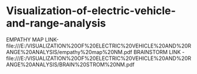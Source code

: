 # Visualization-of-electric-vehicle-and-range-analysis


EMPATHY MAP LINK-file:///E:/VISUALIZATION%20OF%20ELECTRIC%20VEHICLE%20AND%20RANGE%20ANALYSIS/empathy%20map%20NM.pdf
BRAINSTORM LINK -file:///E:/VISUALIZATION%20OF%20ELECTRIC%20VEHICLE%20AND%20RANGE%20ANALYSIS/BRAIN%20STROM%20NM.pdf
